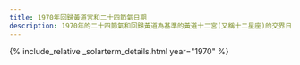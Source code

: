 ```yaml
---
title: 1970年回歸黃道宮和二十四節氣日期
description: 1970年的二十四節氣和回歸黃道為基準的黃道十二宮(又稱十二星座)的交界日期，常見於西洋占星術和星座運程
---
```

{% include_relative _solarterm_details.html year="1970" %}
